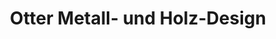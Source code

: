 ---
title: "Otter Metall- und Holz-Design"
url: /fridolfing/otter-metall-und-holz-design/
shop: Eisenwaren
---